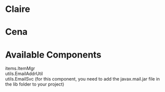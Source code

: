 Claire
======



Cena
====



Available Components
====================
items.ItemMgr </br>
utils.EmailAddrUtil </br>
utils.EmailSvc   (for this component, you need to add the javax.mail.jar file in the lib folder to your project) </br>
